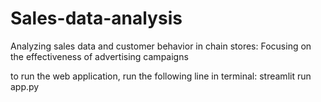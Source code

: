 # Sales-data-analysis
Analyzing sales data and customer behavior in chain stores: Focusing on the effectiveness of advertising campaigns

to run the web application, run the following line in terminal:
streamlit run app.py
